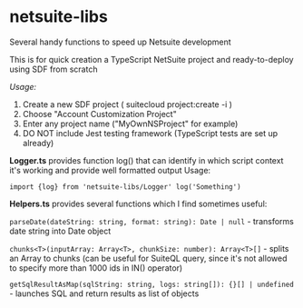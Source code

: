 # netsuite-libs
Several handy functions to speed up Netsuite development

This is for quick creation a TypeScript NetSuite project and ready-to-deploy using SDF from scratch

_Usage:_ 
1. Create a new SDF project ( suitecloud project:create -i )
2. Choose "Account Customization Project"
3. Enter any project name ("MyOwnNSProject" for example)
4. DO NOT include Jest testing framework (TypeScript tests are set up already)

**Logger.ts** provides function log() that can identify in which script context it's working and provide well formatted output
Usage:

`import {log} from 'netsuite-libs/Logger'
log('Something')`

**Helpers.ts** provides several functions which I find sometimes useful:

`parseDate(dateString: string, format: string): Date | null` - transforms date string into Date object

`chunks<T>(inputArray: Array<T>, chunkSize: number): Array<T>[]` - splits an Array to chunks (can be useful for SuiteQL query, since it's not allowed to specify more than 1000 ids in IN() operator)

`getSqlResultAsMap(sqlString: string, logs: string[]): {}[] | undefined` - launches SQL and return results as list of objects